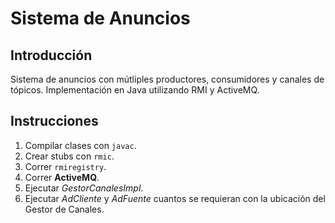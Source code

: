 Sistema de Anuncios
===================

Introducción
------------

Sistema de anuncios con mútliples productores, consumidores y canales de tópicos.
Implementación en Java utilizando RMI y ActiveMQ.

Instrucciones
-------------

1.  Compilar clases con `javac`.
2.  Crear stubs con `rmic`.
3.  Correr `rmiregistry`.
4.  Correr **ActiveMQ**.
5.  Ejecutar *GestorCanalesImpl*.
6.  Ejecutar *AdCliente* y *AdFuente* cuantos se requieran con la ubicación del Gestor de Canales.